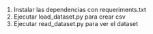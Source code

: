 1. Instalar las dependencias con requeriments.txt
2. Ejecutar load_dataset.py para crear csv
3. Ejecutar read_dataset.py para ver el dataset
